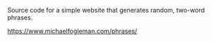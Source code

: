 Source code for a simple website that generates random, two-word phrases.

https://www.michaelfogleman.com/phrases/
